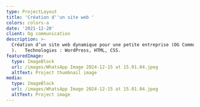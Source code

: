 ```yaml
---
type: ProjectLayout
title: 'Création d''un site web '
colors: colors-a
date: '2021-12-20'
client: Og communication
description: >-
  Création d’un site web dynamique pour une petite entreprise (OG Communication
  ).   Technologies : WordPress, HTML, CSS.
featuredImage:
  type: ImageBlock
  url: /images/WhatsApp Image 2024-12-15 at 15.01.04.jpeg
  altText: Project thumbnail image
media:
  type: ImageBlock
  url: /images/WhatsApp Image 2024-12-15 at 15.01.04.jpeg
  altText: Project image
---
```

